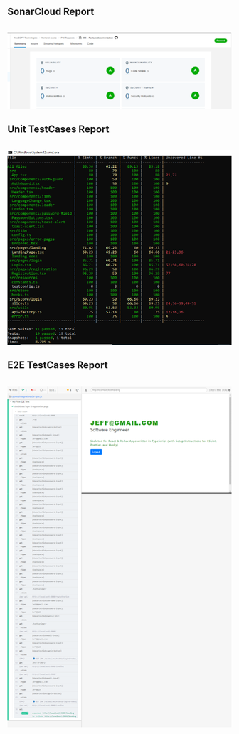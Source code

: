 ## SonarCloud Report 
<br/><img src="https://github.com/NeoSOFT-Technologies/frontend-reactjs/blob/main/wiki/images/SonarCloud.png"/>

## Unit TestCases Report
<br/><img src="https://github.com/NeoSOFT-Technologies/frontend-reactjs/blob/main/wiki/images/Unit_testcases.png"/>

## E2E TestCases Report
<br/><img src="https://github.com/NeoSOFT-Technologies/frontend-reactjs/blob/main/wiki/images/E2E_testing.png"/>